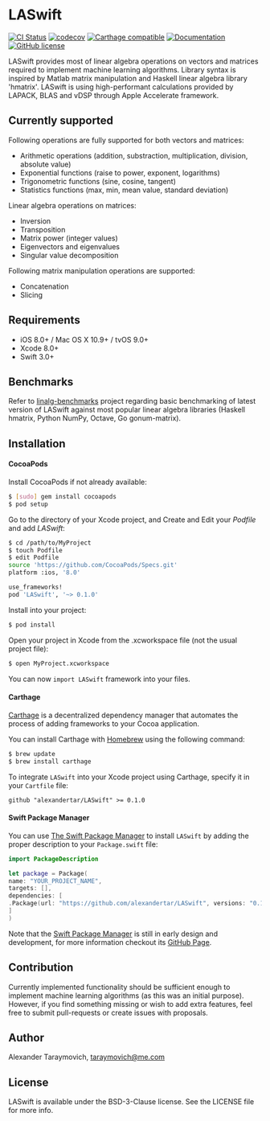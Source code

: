 # LASwift

[![CI Status](https://travis-ci.org/AlexanderTar/LASwift.svg?branch=master)](https://travis-ci.org/AlexanderTar/LASwift)
[![codecov](https://codecov.io/gh/AlexanderTar/LASwift/branch/master/graph/badge.svg)](https://codecov.io/gh/AlexanderTar/LASwift)
[![Carthage compatible](https://img.shields.io/badge/Carthage-compatible-4BC51D.svg?style=flat)](https://github.com/Carthage/Carthage)
[![Documentation](https://img.shields.io/badge/LASwift-documentation-blue.svg)](https://alexandertar.github.io/LASwift-docs/index.html)
[![GitHub license](https://img.shields.io/badge/license-BSD--3--Clause-blue.svg)](https://raw.githubusercontent.com/AlexanderTar/LASwift/master/LICENSE)

LASwift provides most of linear algebra operations on vectors and matrices
required to implement machine learning algorithms. Library syntax is inspired by
Matlab matrix manipulation and Haskell linear algebra library 'hmatrix'. LASwift is
using high-performant calculations provided by LAPACK, BLAS and vDSP through Apple
Accelerate framework.

## Currently supported

Following operations are fully supported for both vectors and matrices:

- Arithmetic operations (addition, substraction, multiplication, division, absolute value)
- Exponential functions (raise to power, exponent, logarithms)
- Trigonometric functions (sine, cosine, tangent)
- Statistics functions (max, min, mean value, standard deviation)

Linear algebra operations on matrices:

- Inversion
- Transposition
- Matrix power (integer values)
- Eigenvectors and eigenvalues
- Singular value decomposition

Following matrix manipulation operations are supported:

- Concatenation
- Slicing

## Requirements

- iOS 8.0+ / Mac OS X 10.9+ / tvOS 9.0+
- Xcode 8.0+
- Swift 3.0+

## Benchmarks

Refer to [linalg-benchmarks](https://github.com/Alexander-Ignatyev/linalg-benchmarks) project
regarding basic benchmarking of latest version of LASwift against most popular linear
algebra libraries (Haskell hmatrix, Python NumPy, Octave, Go gonum-matrix).

## Installation

#### CocoaPods

Install CocoaPods if not already available:

``` bash
$ [sudo] gem install cocoapods
$ pod setup
```
Go to the directory of your Xcode project, and Create and Edit your *Podfile* and add _LASwift_:

``` bash
$ cd /path/to/MyProject
$ touch Podfile
$ edit Podfile
source 'https://github.com/CocoaPods/Specs.git'
platform :ios, '8.0'

use_frameworks!
pod 'LASwift', '~> 0.1.0'
```

Install into your project:

``` bash
$ pod install
```

Open your project in Xcode from the .xcworkspace file (not the usual project file):

``` bash
$ open MyProject.xcworkspace
```

You can now `import LASwift` framework into your files.

#### Carthage

[Carthage](https://github.com/Carthage/Carthage) is a decentralized dependency manager that automates the process of adding frameworks to your Cocoa application.

You can install Carthage with [Homebrew](http://brew.sh/) using the following command:

```bash
$ brew update
$ brew install carthage
```

To integrate `LASwift` into your Xcode project using Carthage, specify it in your `Cartfile` file:

```ogdl
github "alexandertar/LASwift" >= 0.1.0
```

#### Swift Package Manager
You can use [The Swift Package Manager](https://swift.org/package-manager) to install `LASwift` by adding the proper description to your `Package.swift` file:
```swift
import PackageDescription

let package = Package(
name: "YOUR_PROJECT_NAME",
targets: [],
dependencies: [
.Package(url: "https://github.com/alexandertar/LASwift", versions: "0.1.0" ..< Version.max)
]
)
```

Note that the [Swift Package Manager](https://swift.org/package-manager) is still in early design and development, for more information checkout its [GitHub Page](https://github.com/apple/swift-package-manager).

## Contribution

Currently implemented functionality should be sufficient enough to implement machine learning
algorithms (as this was an initial purpose). However, if you find something missing or wish to add
extra features, feel free to submit pull-requests or create issues with proposals.

## Author

Alexander Taraymovich, taraymovich@me.com

## License

LASwift is available under the BSD-3-Clause license. See the LICENSE file for more info.
